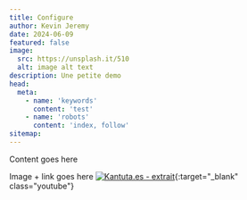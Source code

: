 ```yaml
---
title: Configure
author: Kevin Jeremy
date: 2024-06-09
featured: false
image: 
  src: https://unsplash.it/510
  alt: image alt text
description: Une petite demo
head:
  meta:
    - name: 'keywords'
      content: 'test'
    - name: 'robots'
      content: 'index, follow'
sitemap:
---
```


Content goes here

Image + link goes here
[![Kantuta.es - extrait](https://img.youtube.com/vi/jXrrWgXJaJE/0.jpg)](https://www.youtube.com/watch?v=jXrrWgXJaJE){:target="_blank" class="youtube"}